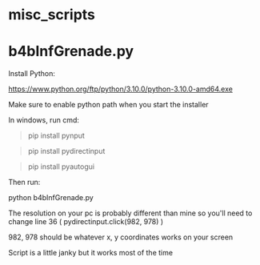 # misc_scripts
# b4bInfGrenade.py 

Install Python:

https://www.python.org/ftp/python/3.10.0/python-3.10.0-amd64.exe

Make sure to enable python path when you start the installer

In windows, run cmd:

>pip install pynput

>pip install pydirectinput

>pip install pyautogui

Then run:

python b4bInfGrenade.py

The resolution on your pc is probably different than mine so you'll need to change line 36 ( pydirectinput.click(982, 978)  )

  982, 978 should be whatever x, y coordinates works on your screen

Script is a little janky but it works most of the time
